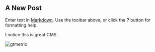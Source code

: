 ## A New Post

Enter text in [Markdown](http://daringfireball.net/projects/markdown/). Use the toolbar above, or click the **?** button for formatting help.

I notice this is great CMS.

![gtmetrix]({{site.baseurl}}/blog/2018-05-17-third-blog/screenshot-gtmetrix.com-2018.05.14-02-13-00.png)